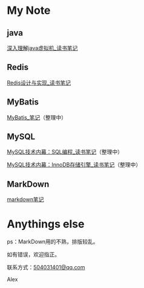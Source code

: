 # My Note  
## java  
[深入理解java虚拟机_读书笔记](/java/深入理解java虚拟机_读书笔记.md)  

## Redis  
[Redis设计与实现_读书笔记](/redis/Redis设计与实现_读书笔记.md)  

## MyBatis  
[MyBatis_笔记](/mybatis/MyBatis_笔记.md)（整理中）  

## MySQL  
[MySQL技术内幕：SQL编程_读书笔记](/mysql/MySQL技术内幕：SQL编程_读书笔记.md)（整理中）  

[MySQL技术内幕：InnoDB存储引擎_读书笔记](/mysql/MySQL技术内幕：InnoDB存储引擎_读书笔记.md)（整理中）  

## MarkDown  
[markdown笔记](/markdown.md)

# Anythings else  
ps：MarkDown用的不熟，排版较乱。  

如有错误，欢迎指正。  

联系方式：504031401@qq.com  

Alex

